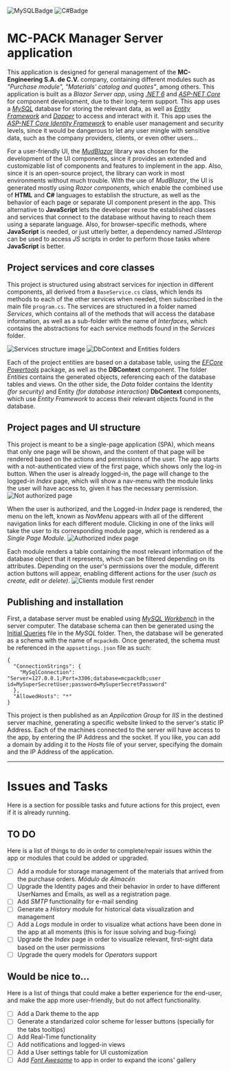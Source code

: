![MySQLBadge](https://img.shields.io/badge/MySQL-005C84?style=for-the-badge&logo=mysql&logoColor=white)
![C#Badge](https://img.shields.io/badge/C%23-239120?style=for-the-badge&logo=c-sharp&logoColor=white)

# MC-PACK Manager Server application

This application is designed for general management of the **MC-Engineering S.A. de C.V.** company, containing different modules such as *"Purchase module", "Materials' catalog and quotes"*, among others. This application is built as a *Blazor Server app*, using [*.NET 6*](https://dotnet.microsoft.com/en-us/download/dotnet/6.0) and [*ASP-NET Core*](https://github.com/dotnet/aspnetcore) for component development, due to their long-term support. This app uses a [*MySQL*](https://www.mysql.com/) database for storing the relevant data, as well as [*Entity Framework*](https://docs.microsoft.com/en-us/ef/) and [*Dapper*](https://www.nuget.org/packages/Dapper/) to access and interact with it. This app uses the [*ASP-NET Core Identity Framework*](https://docs.microsoft.com/en-us/aspnet/core/security/authentication/identity?view=aspnetcore-6.0&tabs=visual-studio) to enable user management and security levels, since it would be dangerous to let any user mingle with sensitive data, such as the company providers, clients, or even other users... 

For a user-friendly UI, the [*MudBlazor*](https://mudblazor.com/) library was chosen for the development of the UI components, since it provides an extended and customizable list of components and features to implement in the app. Also, since it is an open-source project, the library can work in most environments without much trouble. With the use of *MudBlazor*, the UI is generated mostly using *Razor components*, which enable the combined use of **HTML** and **C#** languages to establish the structure, as well as the behavior of each page or separate UI component present in the app. This alternative to **JavaScript** lets the developer reuse the established classes and services that connect to the database without having to reach them using a separate language. Also, for browser-specific methods, where **JavaScript** is needed, or just utterly better, a dependency named *JSInterop* can be used to access *JS* scripts in order to perform those tasks where **JavaScript** is better.

## Project services and core classes

This project is structured using abstract services for injection in different components, all derived from a `BaseService.cs` class, which lends its methods to each of the other services when needed, then subscribed in the main file `program.cs`. The services are structured in a folder named *Services*, which contains all of the methods that will access the database information, as well as a sub-folder with the name of *Interfaces*, which contains the abstractions for each service methods found in the *Services* folder.

![Services structure image][ServiceStructure]
![DbContext and Entities folders][DataAndEntities]

Each of the project entities are based on a database table, using the [*EFCore Powertools*](https://marketplace.visualstudio.com/items?itemName=ErikEJ.EFCorePowerTools) package, as well as the **DBContext** component. The folder *Entities* contains the generated objects, referencing each of the database tables and views. On the other side, the *Data* folder contains the Identity *(for security)* and Entity *(for database interaction)* **DbContext** components, which use *Entity Framework* to access their relevant objects found in the database.

## Project pages and UI structure

This project is meant to be a single-page application (SPA), which means that only one page will be shown, and the content of that page will be rendered based on the actions and permissions of the user. The app starts with a not-authenticated view of the first page, which shows only the log-in button. When the user is already logged-in, the page will change to the logged-in *Index* page, which will show a nav-menu with the module links the user will have access to, given it has the necessary permission. 
![Not authorized page][NotLoggedInIndex]

When the user is authorized, and the Logged-in *Index* page is rendered, the menu on the left, known as *NavMenu* appears with all of the different navigation links for each different module. Clicking in one of the links will take the user to its corresponding module page, which is rendered as a *Single Page Module*.
![Authorized index page][LoggedInIndex]

Each module renders a table containing the most relevant information of the database object that it represents, which can be filtered depending on its attributes. Depending on the user's permissions over the module, different action buttons will appear, enabling different actions for the user *(such as create, edit or delete)*.
![Clients module first render][ClientsTable]

## Publishing and installation
First, a database server must be enabled using [*MySQL Workbench*](https://dev.mysql.com/doc/workbench/en/) in the server computer. The database schema can then be generated using the [Initial Queries](./MCPackServer/MySQL/MC_Pack_MySql_Script.sql) file in the *MySQL* folder. Then, the database will be generated as a schema with the name of `mcpackdb`. Once generated, the schema must be referenced in the `appsettings.json` file as such: 

```
{
  "ConnectionStrings": {
    "MySqlConnection": "Server=127.0.0.1;Port=3306;database=mcpackdb;user id=MySuperSecretUser;password=MySuperSecretPassword"
  },
  "AllowedHosts": "*"
}
```

This project is then published as an *Application Group* for *IIS* in the destined server machine, generating a specific website linked to the server's static IP Address. Each of the machines connected to the server will have access to the app, by entering the IP Address and the socket. If you like, you can add a domain by adding it to the *Hosts* file of your server, specifying the domain and the IP Address of the application. 

***
# Issues and Tasks
Here is a section for possible tasks and future actions for this project, even if it is already running.

## TO DO
Here is a list of things to do in order to complete/repair issues within the app or modules that could be added or upgraded.

- [ ] Add a module for storage management of the materials that arrived from the purchase orders. *Módulo de Almacén*
- [ ] Upgrade the Identity pages and their behavior in order to have different UserNames and Emails, as well as a registration page.
- [ ] Add *SMTP* functionality for e-mail sending
- [ ] Generate a *History* module for historical data visualization and management
- [ ] Add a *Logs* module in order to visualize what actions have been done in the app at all moments (this is for issue solving and bug-fixing)
- [ ] Upgrade the *Index* page in order to visualize relevant, first-sight data based on the user permissions
- [ ] Upgrade the query models for *Operators* support

## Would be nice to...
Here is a list of things that could make a better experience for the end-user, and make the app more user-friendly, but do not affect functionality.

- [ ] Add a Dark theme to the app
- [ ] Generate a standarized color scheme for lesser buttons (specially for the tabs tooltips)
- [ ] Add Real-Time functionality
- [ ] Add notifications and logged-in views
- [ ] Add a User settings table for UI customization
- [ ] Add [*Font Awesome*](https://fontawesome.com/) to app in order to expand the icons' gallery

[ServiceStructure]: https://user-images.githubusercontent.com/82832934/159050567-5671bf25-bf18-4c7d-909a-d3461f58c13e.png "Services file structure"
[DataAndEntities]: https://user-images.githubusercontent.com/82832934/159054108-afa274b7-61dd-453f-ab9b-c77be1517999.png "Data and Entities folders"
[LoggedInIndex]: https://user-images.githubusercontent.com/82832934/159054779-d466a9eb-3fc7-4468-be2a-d4c2573215e1.png "Logged-in Index page"
[NotLoggedInIndex]: https://user-images.githubusercontent.com/82832934/159055058-baf5784d-33c8-41af-8246-359c8aae4d19.png "Not logged-in Index page"
[ClientsTable]: https://user-images.githubusercontent.com/82832934/159069024-f02c90ec-2144-4c78-801a-67634117c4e5.png "Clients module table"
